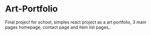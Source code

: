 # Art-Portfolio
Final project for school, simples react project as a art portfolio, 3 main pages homepage, contact page and item list pages,.
